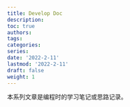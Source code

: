 ```yaml
---
title: Develop Doc
description: 
toc: true
authors:
tags:
categories:
series:
date: '2022-2-11'
lastmod: '2022-2-11'
draft: false
weight: 1
---
```


本系列文章是编程时的学习笔记或思路记录。

